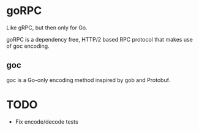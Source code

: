 # goRPC

Like gRPC, but then only for Go.

goRPC is a dependency free, HTTP/2 based RPC protocol that makes use of goc encoding.

## goc

goc is a Go-only encoding method inspired by gob and Protobuf.

# TODO

* Fix encode/decode tests
